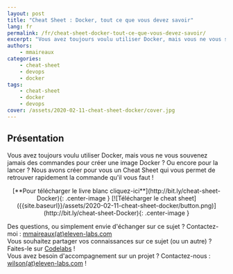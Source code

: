 ```yaml
---
layout: post
title: "Cheat Sheet : Docker, tout ce que vous devez savoir"
lang: fr
permalink: /fr/cheat-sheet-docker-tout-ce-que-vous-devez-savoir/
excerpt: "Vous avez toujours voulu utiliser Docker, mais vous ne vous souvenez jamais des commandes pour créer une image Docker ? Ou encore pour la lancer ? "
authors:
    - mmaireaux
categories:
    - cheat-sheet
    - devops
    - docker
tags:
    - cheat-sheet
    - docker
    - devops
cover: /assets/2020-02-11-cheat-sheet-docker/cover.jpg
---
```


## Présentation

Vous avez toujours voulu utiliser Docker, mais vous ne vous souvenez jamais des commandes pour créer une image Docker ? Ou encore pour la lancer ? 
Nous avons créer pour vous un Cheat Sheet qui vous permet de retrouver rapidement la commande qu'il vous faut !

<p align="center"> 
[**Pour télécharger le livre blanc cliquez-ici**](http://bit.ly/cheat-sheet-Docker){: .center-image }
[![Télécharger le cheat sheet]({{site.baseurl}}/assets/2020-02-11-cheat-sheet-docker/button.png)](http://bit.ly/cheat-sheet-Docker){: .center-image }
</p>

Des questions, ou simplement envie d'échanger sur ce sujet ? Contactez-moi : [mmaireaux(at)eleven-labs.com](mailto:mmaireaux@eleven-labs.com)  
Vous souhaitez partager vos connaissances sur ce sujet (ou un autre) ? Faites-le sur [Codelabs](https://codelabs.eleven-labs.com) !  
Vous avez besoin d'accompagnement sur un projet ? Contactez-nous : [wilson(at)eleven-labs.com](mailto:wilson@eleven-labs.com) !
